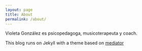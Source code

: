 ```yaml
---
layout: page
title: About
permalink: /about/
---
```


Violeta González es psicopedagoga, musicoterapeuta y coach. 







This blog runs on Jekyll with a theme based on 
[mediator](https://github.com/dirkfabisch/mediator) 



